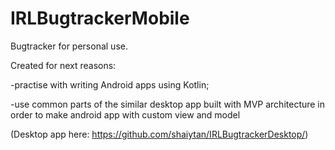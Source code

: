 # IRLBugtrackerMobile
Bugtracker for personal use.

Created for next reasons:

-practise with writing Android apps using Kotlin;

-use common parts of the similar desktop app built with MVP architecture in order to make android app with custom view and model

(Desktop app here: https://github.com/shaiytan/IRLBugtrackerDesktop/)
